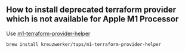 ## How to install deprecated terraform provider which is not available for Apple M1 Processor
Use [m1-terraform-provider-helper](https://github.com/kreuzwerker/m1-terraform-provider-helper)
```
brew install kreuzwerker/taps/m1-terraform-provider-helper
```